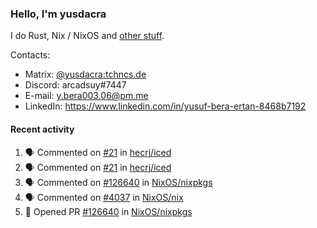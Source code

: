 ### Hello, I'm yusdacra

I do Rust, Nix / NixOS and [other stuff](https://yusdacra.gitlab.io/about).

Contacts:
- Matrix: [@yusdacra:tchncs.de](https://matrix.to/#/@yusdacra:tchncs.de)
- Discord: arcadsuy#7447
- E-mail: y.bera003.06@pm.me
- LinkedIn: https://www.linkedin.com/in/yusuf-bera-ertan-8468b7192

#### Recent activity

<!--START_SECTION:activity-->
1. 🗣 Commented on [#21](https://github.com/hecrj/iced/issues/21) in [hecrj/iced](https://github.com/hecrj/iced)
2. 🗣 Commented on [#21](https://github.com/hecrj/iced/issues/21) in [hecrj/iced](https://github.com/hecrj/iced)
3. 🗣 Commented on [#126640](https://github.com/NixOS/nixpkgs/issues/126640) in [NixOS/nixpkgs](https://github.com/NixOS/nixpkgs)
4. 🗣 Commented on [#4037](https://github.com/NixOS/nix/issues/4037) in [NixOS/nix](https://github.com/NixOS/nix)
5. 💪 Opened PR [#126640](https://github.com/NixOS/nixpkgs/pull/126640) in [NixOS/nixpkgs](https://github.com/NixOS/nixpkgs)
<!--END_SECTION:activity-->
